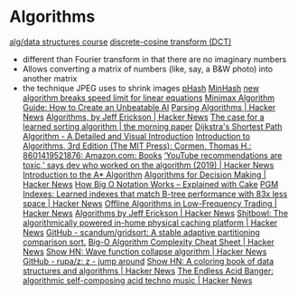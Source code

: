 # Algorithms

[alg/data structures course](https://www.freecodecamp.org/news/algorithms-and-data-structures-free-treehouse-course/)
[discrete-cosine transform (DCT)](https://en.wikipedia.org/wiki/Discrete_cosine_transform)
- different than Fourier transform in that there are no imaginary numbers
- Allows converting a matrix of numbers (like, say, a B&W photo) into another matrix
- the technique JPEG uses to shrink images
[pHash](https://www.phash.org/)
[MinHash](https://en.wikipedia.org/wiki/MinHash)
[new algorithm breaks speed limit for linear equations](https://news.ycombinator.com/item?id=26393795)
[Minimax Algorithm Guide: How to Create an Unbeatable AI](https://www.freecodecamp.org/news/minimax-algorithm-guide-how-to-create-an-unbeatable-ai/)
[Parsing Algorithms | Hacker News](https://news.ycombinator.com/item?id=24898210)
[Algorithms, by Jeff Erickson | Hacker News](https://news.ycombinator.com/item?id=18805624)
[The case for a learned sorting algorithm | the morning paper](https://blog.acolyer.org/2020/10/19/the-case-for-a-learned-sorting-algorithm/)
[Dijkstra's Shortest Path Algorithm - A Detailed and Visual Introduction](https://www.freecodecamp.org/news/dijkstras-shortest-path-algorithm-visual-introduction/)
[Introduction to Algorithms, 3rd Edition (The MIT Press): Cormen, Thomas H.: 8601419521876: Amazon.com: Books](https://www.amazon.com/Introduction-Algorithms-3rd-MIT-Press/dp/0262033844/)
[‘YouTube recommendations are toxic,’ says dev who worked on the algorithm (2019) | Hacker News](https://news.ycombinator.com/item?id=25516573)
[Introduction to the A\* Algorithm](https://www.redblobgames.com/pathfinding/a-star/introduction.html)
[Algorithms for Decision Making | Hacker News](https://news.ycombinator.com/item?id=25716581)
[How Big O Notation Works – Explained with Cake](https://www.freecodecamp.org/news/big-o-notation/)
[PGM Indexes: Learned indexes that match B-tree performance with 83x less space | Hacker News](https://news.ycombinator.com/item?id=25899286)
[Offline Algorithms in Low-Frequency Trading | Hacker News](https://news.ycombinator.com/item?id=25968348)
[Algorithms by Jeff Erickson | Hacker News](https://news.ycombinator.com/item?id=26074289)
[Shitbowl: The algorithmically powered in-home physical caching platform | Hacker News](https://news.ycombinator.com/item?id=26123726)
[GitHub - scandum/gridsort: A stable adaptive partitioning comparison sort.](https://github.com/scandum/gridsort)
[Big-O Algorithm Complexity Cheat Sheet | Hacker News](https://news.ycombinator.com/item?id=5655075)
[Show HN: Wave function collapse algorithm | Hacker News](https://news.ycombinator.com/item?id=12612246)
[GitHub - rupa/z: z - jump around](https://github.com/rupa/z)
[Show HN: A coloring book of data structures and algorithms | Hacker News](https://news.ycombinator.com/item?id=15201152)
[The Endless Acid Banger: algorithmic self-composing acid techno music | Hacker News](https://news.ycombinator.com/item?id=26870666)
